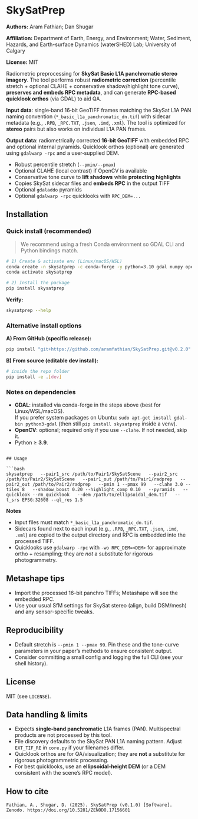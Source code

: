 # SkySatPrep

**Authors:** Aram Fathian; Dan Shugar

**Affiliation:** Department of Earth, Energy, and Environment; Water, Sediment, Hazards, and Earth-surface Dynamics (waterSHED) Lab; University of Calgary

**License:** MIT


Radiometric preprocessing for **SkySat Basic L1A panchromatic stereo imagery**. The tool performs robust
**radiometric correction** (percentile stretch + optional CLAHE + conservative shadow/highlight tone curve),
**preserves and embeds RPC metadata**, and can generate **RPC‑based quicklook orthos** (via GDAL) to aid QA.


**Input data**: single‑band 16‑bit GeoTIFF frames matching the SkySat L1A PAN naming convention
(`*_basic_l1a_panchromatic_dn.tif`) with sidecar metadata (e.g., `.RPB`, `_RPC.TXT`, `.json`, `.imd`, `.xml`).
The tool is optimized for **stereo** pairs but also works on individual L1A PAN frames.

**Output data**: radiometrically corrected **16‑bit GeoTIFF** with embedded RPC and optional internal pyramids.
Quicklook orthos (optional) are generated using `gdalwarp -rpc` and a user‑supplied DEM.

- Robust percentile stretch (`--pmin/--pmax`)
- Optional CLAHE (local contrast) if OpenCV is available
- Conservative tone curve to **lift shadows** while **protecting highlights**
- Copies SkySat sidecar files and **embeds RPC** in the output TIFF
- Optional `gdaladdo` pyramids
- Optional `gdalwarp -rpc` quicklooks with `RPC_DEM=...`

## Installation

### Quick install (recommended)

> We recommend using a fresh Conda environment so GDAL CLI and Python bindings match.

```bash
# 1) Create & activate env (Linux/macOS/WSL)
conda create -n skysatprep -c conda-forge -y python=3.10 gdal numpy opencv
conda activate skysatprep

# 2) Install the package
pip install skysatprep

```

**Verify:**
```bash
skysatprep --help
```

### Alternative install options

**A) From GitHub (specific release):**
```bash
pip install "git+https://github.com/aramfathian/SkySatPrep.git@v0.2.0"
```

**B) From source (editable dev install):**
```bash
# inside the repo folder
pip install -e .[dev]
```

### Notes on dependencies

- **GDAL**: installed via conda-forge in the steps above (best for Linux/WSL/macOS).  
  If you prefer system packages on Ubuntu: `sudo apt-get install gdal-bin python3-gdal` (then still `pip install skysatprep` inside a venv).
- **OpenCV**: optional; required only if you use `--clahe`. If not needed, skip it.
- Python ≥ **3.9**.
```

## Usage

```bash
skysatprep   --pair1_src /path/to/Pair1/SkySatScene   --pair2_src /path/to/Pair2/SkySatScene   --pair1_out /path/to/Pair1/radprep   --pair2_out /path/to/Pair2/radprep   --pmin 1 --pmax 99   --clahe 3.0 --tiles 8   --shadow_boost 0.20 --highlight_comp 0.10   --pyramids   --quicklook --rm_quicklook   --dem /path/to/ellipsoidal_dem.tif   --t_srs EPSG:32608 --ql_res 1.5
```

**Notes**
- Input files must match `*_basic_l1a_panchromatic_dn.tif`.
- Sidecars found next to each input (e.g., `.RPB`, `_RPC.TXT`, `.json`, `.imd`, `.xml`) are copied to the output directory and RPC is embedded into the processed TIFF.
- Quicklooks use `gdalwarp -rpc` with `-wo RPC_DEM=<DEM>` for approximate ortho + resampling; they are *not* a substitute for rigorous photogrammetry.

## Metashape tips

- Import the processed 16-bit panchro TIFFs; Metashape will see the embedded RPC.
- Use your usual SfM settings for SkySat stereo (align, build DSM/mesh) and any sensor-specific tweaks.

## Reproducibility

- Default stretch is `--pmin 1 --pmax 99`. Pin these and the tone-curve parameters in your paper’s methods to ensure consistent output.
- Consider committing a small config and logging the full CLI (see your shell history).

## License

MIT (see `LICENSE`).

## Data handling & limits

- Expects **single‑band panchromatic** L1A frames (PAN). Multispectral products are not processed by this tool.
- File discovery defaults to the SkySat PAN L1A naming pattern. Adjust `EXT_TIF_RE` in `core.py` if your filenames differ.
- Quicklook orthos are for QA/visualization; they are **not** a substitute for rigorous photogrammetric processing.
- For best quicklooks, use an **ellipsoidal‑height DEM** (or a DEM consistent with the scene’s RPC model).


## How to cite
```
Fathian, A., Shugar, D. (2025). SkySatPrep (v0.1.0) [Software]. Zenodo. https://doi.org/10.5281/ZENODO.17156601
```
